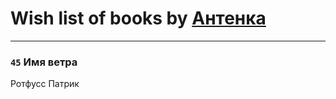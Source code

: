 # Wish list of books by [Антенка](https://plus.google.com/u/0/118158645037334943900/)
---

### `45` Имя ветра
Ротфусс Патрик

